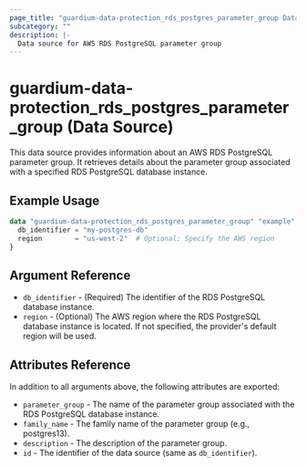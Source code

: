 ```yaml
---
page_title: "guardium-data-protection_rds_postgres_parameter_group Data Source - terraform-provider-guardium-data-protection"
subcategory: ""
description: |-
  Data source for AWS RDS PostgreSQL parameter group
---
```


# guardium-data-protection_rds_postgres_parameter_group (Data Source)

This data source provides information about an AWS RDS PostgreSQL parameter group. It retrieves details about the parameter group associated with a specified RDS PostgreSQL database instance.

## Example Usage

```terraform
data "guardium-data-protection_rds_postgres_parameter_group" "example" {
  db_identifier = "my-postgres-db"
  region        = "us-west-2"  # Optional: Specify the AWS region
}
```

## Argument Reference

* `db_identifier` - (Required) The identifier of the RDS PostgreSQL database instance.
* `region` - (Optional) The AWS region where the RDS PostgreSQL database instance is located. If not specified, the provider's default region will be used.

## Attributes Reference

In addition to all arguments above, the following attributes are exported:

* `parameter_group` - The name of the parameter group associated with the RDS PostgreSQL database instance.
* `family_name` - The family name of the parameter group (e.g., postgres13).
* `description` - The description of the parameter group.
* `id` - The identifier of the data source (same as `db_identifier`).